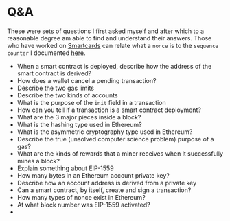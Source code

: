 # Q&A

These were sets of questions I first asked myself and after which to a reasonable degree am able to find and understand their answers. Those who have worked on [Smartcards](https://en.wikipedia.org/wiki/Smart_card) can relate what a `nonce` is to the `sequence counter` I documented [here](https://ref.gitbook.io/notes/java-card/scp02).

- When a smart contract is deployed, describe how the address of the smart contract is derived?
- How does a wallet cancel a pending transaction?
- Describe the two gas limits
- Describe the two kinds of accounts
- What is the purpose of the `init` field in a transaction
- How can you tell if a transaction is a smart contract deployment?
- What are the 3 major pieces inside a block?
- What is the hashing type used in Ethereum?
- What is the asymmetric cryptography type used in Ethereum?
- Describe the true (unsolved computer science problem) purpose of a gas?
- What are the kinds of rewards that a miner receives when it successfully mines a block?
- Explain something about EIP-1559
- How many bytes in an Ethereum account private key?
- Describe how an account address is derived from a private key
- Can a smart contract, by itself, create and sign a transaction?
- How many types of nonce exist in Ethereum?
- At what block number was EIP-1559 activated?
- 
